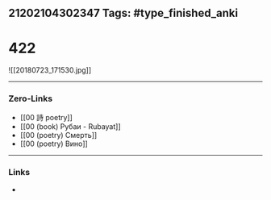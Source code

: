 21202104302347
Tags: #type_finished_anki 
---
# 422

![[20180723_171530.jpg]]

---
### Zero-Links
- [[00 詩 poetry]]
- [[00 (book) Рубаи - Rubayat]]
- [[00 (poetry) Смерть]]
- [[00 (poetry) Вино]]
---
### Links
-